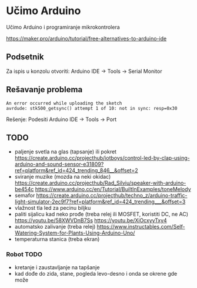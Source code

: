 # Učimo Arduino

Učimo Arduino i programiranje mikrokontrolera

https://maker.pro/arduino/tutorial/free-alternatives-to-arduino-ide

## Podsetnik

Za ispis u konzolu otvoriti: Arduino IDE -> Tools -> Serial Monitor

## Rešavanje problema

```
An error occurred while uploading the sketch
avrdude: stk500_getsync() attempt 1 of 10: not in sync: resp=0x30
```

Rešenje: Podesiti Arduino IDE -> Tools -> Port

## TODO

- paljenje svetla na glas (tapsanje) ili pokret
  https://create.arduino.cc/projecthub/iotboys/control-led-by-clap-using-arduino-and-sound-sensor-e31809?ref=platform&ref_id=424_trending_846__&offset=2
- sviranje muzike (mozda na neki okidac)
  https://create.arduino.cc/projecthub/Rad_Silviu/speaker-with-arduino-be454c
  https://www.arduino.cc/en/Tutorial/BuiltInExamples/toneMelody
- semafor 
  https://create.arduino.cc/projecthub/techno_z/arduino-traffic-light-simulator-2ec9f7?ref=platform&ref_id=424_trending___&offset=3
- vlažnost tla led za pecinu biljku 
- paliti sijalicu kad neko prođe (treba relej ili MOSFET, koristiti DC, ne AC)
  https://youtu.be/58XWVDnB7Ss
  https://youtu.be/XiOcxyyTxy4
- automatsko zalivanje (treba relej)
  https://www.instructables.com/Self-Watering-System-for-Plants-Using-Arduino-Uno/
- temperaturna stanica (treba ekran)

### Robot TODO

- kretanje i zaustavljanje na tapšanje
- kad dođe do zida, stane, pogleda levo-desno i onda se okrene gde može
